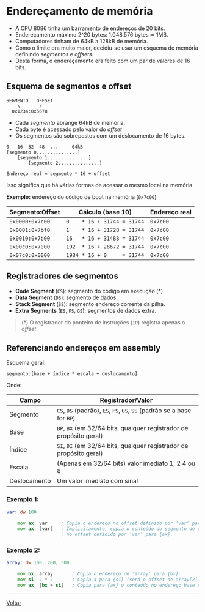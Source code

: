 # Endereçamento de memória

- A CPU 8086 tinha um barramento de endereços de 20 bits.
- Endereçamento máximo 2^20 bytes: 1.048.576 bytes ≃ 1MB.
- Computadores tinham de 64kB a 128kB de memória.
- Como o limite era muito maior, decidiu-se usar um esquema de memória definindo *segmentos* e *offsets*.
- Desta forma, o endereçamento era feito com um par de valores de 16 bits.

## Esquema de segmentos e offset

```
SEGMENTO   OFFSET
    \       /
  0x1234:0x5678
```

- Cada *segmento* abrange 64kB de memória.
- Cada byte é acessado pelo valor do *offset*
- Os segmentos são sobrepostos com um deslocamento de 16 bytes.

```
0   16  32  48  ...     64kB
[segmento 0...............]
    [segmento 1...............]
        [segmento 2...............]

Endereço real = segmento * 16 + offset
```

Isso significa que há várias formas de acessar o mesmo local na memória.

**Exemplo:** endereço do código de boot na memória (`0x7c00`)

| Segmento:Offset | Cálculo (base 10)           | Endereço real |
|-----------------|-----------------------------|---------------|
| `0x0000:0x7c00` | `0    * 16 + 31744 = 31744` | `0x7c00`      |
| `0x0001:0x7bf0` | `1    * 16 + 31728 = 31744` | `0x7c00`      |
| `0x0010:0x7b00` | `16   * 16 + 31488 = 31744` | `0x7c00`      |
| `0x00c0:0x7000` | `192  * 16 + 28672 = 31744` | `0x7c00`      |
| `0x07c0:0x0000` | `1984 * 16 + 0     = 31744` | `0x7c00`      |

## Registradores de segmentos

- **Code Segment** (`CS`): segmento do código em execução (\*).
- **Data Segment** (`DS`): segmento de dados.
- **Stack Segment** (`SS`): segmento endereço corrente da pilha.
- **Extra Segments** (`ES`, `FS`, `GS`): segmentos de dados extra.

> (\*) O registrador do ponteiro de instruções (`IP`) registra apenas o *offset*.

## Referenciando endereços em assembly

Esquema geral:

```
segmento:[base + índice * escala + deslocamento]
```

Onde:

| Campo        | Registrador/Valor                                                       |
|--------------|-------------------------------------------------------------------------|
| Segmento     | `CS`, `DS` (padrão), `ES`, `FS`, `GS`, `SS` (padrão se a base for `BP`) |
| Base         | `BP`, `BX` (em 32/64 bits, qualquer registrador de propósito geral)     |
| Índice       | `SI`, `DI` (em 32/64 bits, qualquer registrador de propósito geral)     |
| Escala       | (Apenas em 32/64 bits) valor imediato 1, 2 4 ou 8                       |
| Deslocamento | Um valor imediato com sinal                                             |

### Exemplo 1:

```asm
var: dw 100

    mov ax, var     ; Copia o endereço no offset definido por 'var' para {ax}.
    mov ax, [var]   ; Implicitamente, copia o conteúdo do segmento de dados ({DS})
                    ; no offset definido por 'var' para {ax}.
```

### Exemplo 2:

```asm
array: dw 100, 200, 300

    mov bx, array       ; Copia o endereço de 'array' para {bx}.
    mov si, 2 * 2       ; Copia 4 para {si} (será o offset de array[2]).
    mov ax, [bx + si]   ; Copia para {ax} o conteúdo no endereço base em {bx} + 4 bytes.
```





---

[Voltar](../README.md#conceitos)

